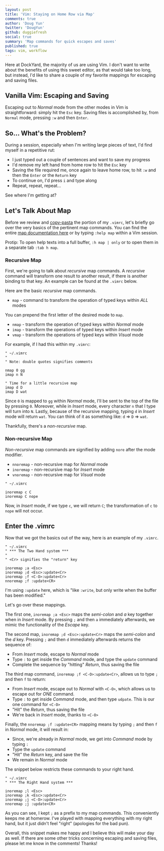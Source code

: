 ```yaml
---
layout: post
title: 'Vim: Staying on Home Row via Map'
comments: true
author: 'Doug Yun'
twitter: 'DougYun'
github: duggiefresh
social: true
summary: 'Map commands for quick escapes and saves'
published: true
tags: vim, workflow
---
```


Here at DockYard, the majority of us are using Vim. I don't want to
write about the benefits of using this sweet editor, as that would take too long,
but instead, I'd like to share a couple of my favorite mappings for
escaping and saving files.

Vanilla Vim: Escaping and Saving
--------------------------------
Escaping out to *Normal* mode from the other modes in Vim is straightforward:
simply hit the `Esc` key.
Saving files is accomplished by, from `Normal` mode, pressing `:w` and then `Enter`.

So... What's the Problem?
--------------------
During a session, especially when I'm writing large pieces of text,
I'd find myself in a repetitive rut:

* I just typed out a couple of sentences and want to save my progress
* I'd remove my left hand from home row to hit the `Esc` key
* Saving the file required me, once again to leave home row, to hit `:w`
  and then the `Enter` or the `Return` key
* To continue on, I'd press `i` and type along
* Repeat, repeat, repeat...

See where I'm getting at?

Let's Talk About Map
-------------------
Before we review and
[copy-pasta](http://www.flickr.com/search/?q=pasta)
the portion of my `.vimrc`, let's briefly go over the very basics of the
pertinent map commands.
You can find the entire [map documentation here](http://vimdoc.sourceforge.net/htmldoc/map.html)
or by typing `:help map` within a Vim session.

Protip: To open help texts into a full buffer, `:h map | only` or to open them in a separate tab `:tab h map`.

### Recursive Map
First, we're going to talk about *recursive* map commands. A *recursive*
command will transform one result to another result, if there is another
binding to that key. An example can be found at the `.vimrc` below.

Here are the basic *recursive* map commands.

* `map`  - command to transform the operation of typed keys within *ALL* modes

You can prepend the first letter of the desired mode to `map`.

* `nmap` - transform the operation of typed keys within *Normal*
  mode
* `imap` - transform the operations of typed keys within
  *Insert* mode
* `vmap` - transform the operations of typed keys within
  *Visual* mode

For example, if I had this within my `.vimrc`:

```
" ~/.vimrc
"
" Note: double quotes signifies comments

nmap 0 gg
imap n N

" Time for a little recursive map
imap d D
imap D wat
```
Since `0` is mapped to `gg` within *Normal* mode, I'll be sent to the
top of the file by pressing `0`.
Moreover, while in *Insert* mode, every character `n` that I type will turn into `N`.
Lastly, because of the recursive mapping, typing `d` in *Insert* mode
will return `wat`. You can think of it as something like: `d` => `D` =>
`wat`.

Thankfully, there's a *non-recursive* map.

### Non-recursive Map
*Non-recursive* map commands are signified by adding `nore` after the
 mode modifier.

* `nnoremap` - non-recursive map for *Normal* mode
* `inoremap` - non-recursive map for *Insert* mode
* `vnoremap` - non-recursive map for *Visual* mode

```
" ~/.vimrc

inoremap c C
inoremap C nope
```
Now, in *Insert* mode, if we type `c`, we will return `C`; the transformation of
`c` to `nope` will not occur.

Enter the .vimrc
----------------
Now that we got the basics out of the way, here is an example of my
`.vimrc`.

```
" ~/.vimrc
" *** The Two Hand system ***
"
" <Cr> signifies the "return" key

inoremap ;a <Esc>
inoremap ;d <Esc>:update<Cr>
inoremap ;f <C-O>:update<Cr>
nnoremap ;f :update<CR>
```
I'm using `:update` here, which is "like `:write`, but only write when the buffer has been
modified."

Let's go over these mappings.

The first one, `inoremap ;a <Esc>` maps the *semi-colon* and *a* key
together when in *Insert* mode. By pressing `;` and then `a` immediately afterwards, we mimic
the functionality of the *Escape* key.

The second map, `inoremap ;d <Esc>:update<Cr>` maps the *semi-colon* and the *d* key.
Pressing `;` and then `d` immediately afterwards returns the sequence of:

* From *Insert* mode, escape to *Normal* mode
* Type `:` to get inside the *Command* mode, and type the `update`
  command
* Complete the sequence by "hitting" *Return*, thus saving the file

The third map command, `inoremap ;f <C-O>:update<Cr>`, allows us to
type `;` and then `f` to return:

* From *Insert* mode, escape out to *Normal* with `<C-O>`, which allows
  us to escape out for *ONE* command.
* Type `:` to get inside *Command* mode, and then type `udpate`. This is
  our one command for `<C-O>`
* "Hit" the *Return*, thus saving the file
* We're back in *Insert* mode, thanks to `<C-O>`

Finally, the `nnoremap ;f :update<CR>` mapping means by typing `;` and
then `f` in *Normal* mode, it will result in:

* Since, we're already in *Normal* mode, we get into *Command* mode by
  typing `:`
* Type the `update` command
* "Hit" the *Return* key, and save the file
* We remain in *Normal* mode

The snippet below restricts these commands to your right hand.

```
" ~/.vimrc
" *** The Right Hand system ***

inoremap ;l <Esc>
inoremap ;k <Esc>:update<Cr>
inoremap ;j <C-O>:update<Cr>
nnoremap ;j :update<CR>
```

As you can see, I kept `;` as a prefix to my map commands. This
conveniently keeps me at homerow. I've played with mapping everything
with my right hand, but it just didn't feel "right" (apologies for the
bad pun).

Overall, this snippet makes me happy and I believe this will make your
day as well. If there are some other tricks
concerning escaping and saving files, please let me know in the
comments! Thanks!
